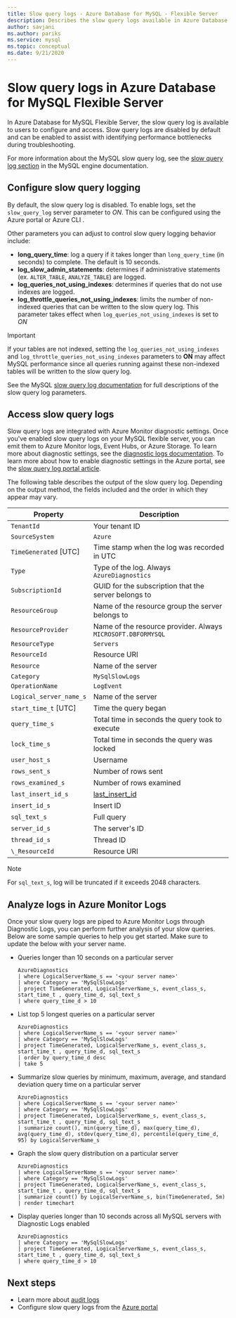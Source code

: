 ```yaml
---
title: Slow query logs - Azure Database for MySQL - Flexible Server
description: Describes the slow query logs available in Azure Database for MySQL Flexible Server.
author: savjani
ms.author: pariks
ms.service: mysql
ms.topic: conceptual
ms.date: 9/21/2020
---
```

# Slow query logs in Azure Database for MySQL Flexible Server

In Azure Database for MySQL Flexible Server, the slow query log is available to users to configure and access. Slow query logs are disabled by default and can be enabled to assist with identifying performance bottlenecks during troubleshooting.

For more information about the MySQL slow query log, see the [slow query log section](https://dev.mysql.com/doc/refman/5.7/en/slow-query-log.html) in the MySQL engine documentation.

## Configure slow query logging
By default, the slow query log is disabled. To enable logs, set the `slow_query_log` server parameter to *ON*. This can be configured using the Azure portal or Azure CLI <!-- add link to server parameter-->.

Other parameters you can adjust to control slow query logging behavior include:

- **long_query_time**: log a query if it takes longer than `long_query_time` (in seconds) to complete. The default is 10 seconds.
- **log_slow_admin_statements**: determines if administrative statements (ex. `ALTER_TABLE`, `ANALYZE_TABLE`) are logged.
- **log_queries_not_using_indexes**: determines if queries that do not use indexes are logged.
- **log_throttle_queries_not_using_indexes**: limits the number of non-indexed queries that can be written to the slow query log. This parameter takes effect when `log_queries_not_using_indexes` is set to *ON*

> [!IMPORTANT]
> If your tables are not indexed, setting the `log_queries_not_using_indexes` and `log_throttle_queries_not_using_indexes` parameters to **ON** may affect MySQL performance since all queries running against these non-indexed tables will be written to the slow query log.

See the MySQL [slow query log documentation](https://dev.mysql.com/doc/refman/5.7/en/slow-query-log.html) for full descriptions of the slow query log parameters.

## Access slow query logs

Slow query logs are integrated with Azure Monitor diagnostic settings. Once you've enabled slow query logs on your MySQL flexible server, you can emit them to Azure Monitor logs, Event Hubs, or Azure Storage. To learn more about diagnostic settings, see the [diagnostic logs documentation](../../azure-monitor/essentials/platform-logs-overview.md). To learn more about how to enable diagnostic settings in the Azure portal, see the [slow query log portal article](how-to-configure-slow-query-logs-portal.md#set-up-diagnostics).

The following table describes the output of the slow query log. Depending on the output method, the fields included and the order in which they appear may vary.

| **Property** | **Description** |
|---|---|
| `TenantId` | Your tenant ID |
| `SourceSystem` | `Azure` |
| `TimeGenerated` [UTC] | Time stamp when the log was recorded in UTC |
| `Type` | Type of the log. Always `AzureDiagnostics` |
| `SubscriptionId` | GUID for the subscription that the server belongs to |
| `ResourceGroup` | Name of the resource group the server belongs to |
| `ResourceProvider` | Name of the resource provider. Always `MICROSOFT.DBFORMYSQL` |
| `ResourceType` | `Servers` |
| `ResourceId` | Resource URI |
| `Resource` | Name of the server |
| `Category` | `MySqlSlowLogs` |
| `OperationName` | `LogEvent` |
| `Logical_server_name_s` | Name of the server |
| `start_time_t` [UTC] | Time the query began |
| `query_time_s` | Total time in seconds the query took to execute |
| `lock_time_s` | Total time in seconds the query was locked |
| `user_host_s` | Username |
| `rows_sent_s` | Number of rows sent |
| `rows_examined_s` | Number of rows examined |
| `last_insert_id_s` | [last_insert_id](https://dev.mysql.com/doc/refman/5.7/en/information-functions.html#function_last-insert-id) |
| `insert_id_s` | Insert ID |
| `sql_text_s` | Full query |
| `server_id_s` | The server's ID |
| `thread_id_s` | Thread ID |
| `\_ResourceId` | Resource URI |

> [!Note]
> For `sql_text_s`, log will be truncated if it exceeds 2048 characters.

## Analyze logs in Azure Monitor Logs

Once your slow query logs are piped to Azure Monitor Logs through Diagnostic Logs, you can perform further analysis of your slow queries. Below are some sample queries to help you get started. Make sure to update the below with your server name.

- Queries longer than 10 seconds on a particular server

    ```Kusto
    AzureDiagnostics
    | where LogicalServerName_s == '<your server name>'
    | where Category == 'MySqlSlowLogs'
    | project TimeGenerated, LogicalServerName_s, event_class_s, start_time_t , query_time_d, sql_text_s
    | where query_time_d > 10
    ```

- List top 5 longest queries on a particular server

    ```Kusto
    AzureDiagnostics
    | where LogicalServerName_s == '<your server name>'
    | where Category == 'MySqlSlowLogs'
    | project TimeGenerated, LogicalServerName_s, event_class_s, start_time_t , query_time_d, sql_text_s
    | order by query_time_d desc
    | take 5
    ```

- Summarize slow queries by minimum, maximum, average, and standard deviation query time on a particular server

    ```Kusto
    AzureDiagnostics
    | where LogicalServerName_s == '<your server name>'
    | where Category == 'MySqlSlowLogs'
    | project TimeGenerated, LogicalServerName_s, event_class_s, start_time_t , query_time_d, sql_text_s
    | summarize count(), min(query_time_d), max(query_time_d), avg(query_time_d), stdev(query_time_d), percentile(query_time_d, 95) by LogicalServerName_s
    ```

- Graph the slow query distribution on a particular server

    ```Kusto
    AzureDiagnostics
    | where LogicalServerName_s == '<your server name>'
    | where Category == 'MySqlSlowLogs'
    | project TimeGenerated, LogicalServerName_s, event_class_s, start_time_t , query_time_d, sql_text_s
    | summarize count() by LogicalServerName_s, bin(TimeGenerated, 5m)
    | render timechart
    ```

- Display queries longer than 10 seconds across all MySQL servers with Diagnostic Logs enabled

    ```Kusto
    AzureDiagnostics
    | where Category == 'MySqlSlowLogs'
    | project TimeGenerated, LogicalServerName_s, event_class_s, start_time_t , query_time_d, sql_text_s
    | where query_time_d > 10
    ```

## Next steps
- Learn more about [audit logs](concepts-audit-logs.md)
- Configure slow query logs from the [Azure portal](how-to-configure-slow-query-logs-portal.md)
<!-- - [How to configure slow query logs from the Azure CLI](howto-configure-server-logs-in-cli.md). -->